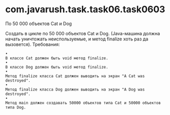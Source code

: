 # com.javarush.task.task06.task0603

По 50 000 объектов Cat и Dog

Создать в цикле по 50 000 объектов Cat и Dog.
(Java-машина должна начать уничтожать неиспользуемые, и метод finalize хоть раз да вызовется).
Требования:

    •
    В классе Cat должен быть void метод finalize.
    •
    В классе Dog должен быть void метод finalize.
    •
    Метод finalize класса Cat должен выводить на экран "A Cat was destroyed".
    •
    Метод finalize класса Dog должен выводить на экран "A Dog was destroyed".
    •
    Метод main должен создавать 50000 объектов типа Cat и 50000 объектов типа Dog.
